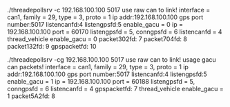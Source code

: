 ./threadepollsrv -c 192.168.100.100 5017
use raw can to link!
interface = can1, family = 29, type = 3, proto = 1
ip addr:192.168.100.100 gps port number:5017
listencanfd:4 listengpsfd:5
enable_gacu = 0
ip = 192.168.100.100 port = 60170
listengpsfd = 5, conngpsfd = 6
listencanfd = 4
thread_vehicle enable_gacu = 0
packet302fd: 7
packet704fd: 8
packet132fd: 9
gpspacketfd: 10

./threadepollsrv -cg 192.168.100.100 5017
use raw can to link!
usage gacu can packets!
interface = can1, family = 29, type = 3, proto = 1
ip addr:192.168.100.100 gps port number:5017
listencanfd:4 listengpsfd:5
enable_gacu = 1
ip = 192.168.100.100 port = 60188
listengpsfd = 5, conngpsfd = 6
listencanfd = 4
gpspacketfd: 7
thread_vehicle enable_gacu = 1
packet5A2fd: 8


